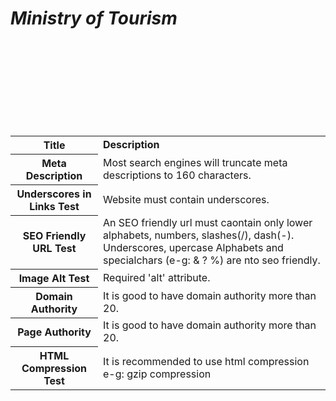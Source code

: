 <html>
<body>
<table>
<b><i><H1>Ministry of Tourism</H1></i></b>
<tr>
<th><b>Title</b></th>
<td><b>Description</b></td><br>
</tr>
<tr>
<th>Meta Description</th>
<td>Most search engines will truncate meta descriptions to 160 characters.</td><br>
</tr>
<tr>
<th>Underscores in Links Test</th>
<td>Website must contain underscores.</td><br>
</tr>
<tr>
<th>SEO Friendly URL Test</th>
<td>An SEO friendly url must caontain only lower alphabets, numbers, slashes(/), dash(-). Underscores, upercase Alphabets and specialchars (e-g: & ? %) are nto seo friendly.</td><br>
</tr>
<tr>
<th>Image Alt Test</th>
<td>Required 'alt' attribute.</td><br>
</tr>
<tr>
<th>Domain Authority</th>
<td>It is good to have domain authority more than 20.</td><br>
</tr>
<tr>
<th>Page Authority</th>
<td>It is good to have domain authority more than 20.</td><br>
</tr>
<tr>
<th>HTML Compression Test</th>
<td>It is recommended to use html compression e-g: gzip compression </td><br>
</tr>
</table>
</body>
</html>
